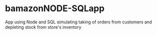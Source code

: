 # bamazonNODE-SQLapp
App using Node and SQL simulating taking of orders from customers and depleting stock from store's inventory
